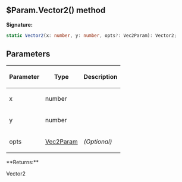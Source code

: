 
## $Param.Vector2() method

**Signature:**

```typescript
static Vector2(x: number, y: number, opts?: Vec2Param): Vector2;
```

## Parameters

<table><thead><tr><th>

Parameter


</th><th>

Type


</th><th>

Description


</th></tr></thead>
<tbody><tr><td>

x


</td><td>

number


</td><td>


</td></tr>
<tr><td>

y


</td><td>

number


</td><td>


</td></tr>
<tr><td>

opts


</td><td>

[Vec2Param](/reference/vec2param.md)


</td><td>

_(Optional)_


</td></tr>
</tbody></table>
**Returns:**

Vector2

